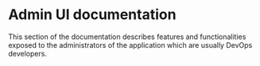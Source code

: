 # Admin UI documentation

This section of the documentation describes features and functionalities exposed
to the administrators of the application which are usually DevOps developers.
